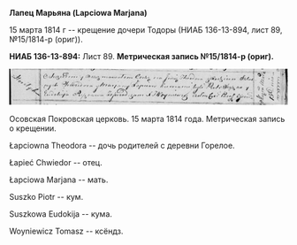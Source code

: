 **Лапец Марьяна (Lapciowa Marjana)**

15 марта 1814 г -- крещение дочери Тодоры (НИАБ 136-13-894, лист 89,
№15/1814-р (ориг)).

**НИАБ 136-13-894:** Лист 89. **Метрическая запись №15/1814-р (ориг).**

![](./media/a636e8a302c5ec391bbf9e95c037931f29e313e6.png)

Осовская Покровская церковь. 15 марта 1814 года. Метрическая запись о
крещении.

Łapciowna Theodora -- дочь родителей с деревни Горелое.

Łapieć Chwiedor -- отец.

Łapciowa Marjana -- мать.

Suszko Piotr -- кум.

Suszkowa Eudokija -- кума.

Woyniewicz Tomasz -- ксёндз.
